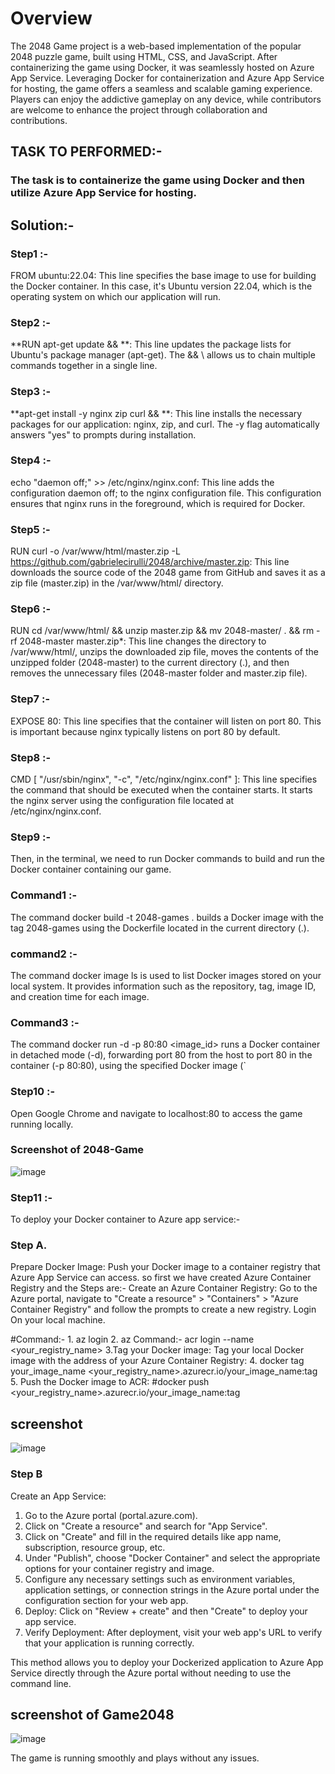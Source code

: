 # Overview

The 2048 Game project is a web-based implementation of the popular 2048 puzzle game, built using HTML, CSS, and JavaScript. After containerizing the game using Docker, it was seamlessly hosted on Azure App Service. Leveraging Docker for containerization and Azure App Service for hosting, the game offers a seamless and scalable gaming experience. Players can enjoy the addictive gameplay on any device, while contributors are welcome to enhance the project through collaboration and contributions.

## TASK TO PERFORMED:-
### The task is to containerize the game using Docker and then utilize Azure App Service for hosting.

## Solution:- 

### Step1 :- 
FROM ubuntu:22.04: This line specifies the base image to use for building the Docker container. In this case, it's Ubuntu version 22.04, which is the operating system on which our application will run.

### Step2 :- 
**RUN apt-get update && **: This line updates the package lists for Ubuntu's package manager (apt-get). The && \ allows us to chain multiple commands together in a single line.

### Step3 :- 
**apt-get install -y nginx zip curl && **: This line installs the necessary packages for our application: nginx, zip, and curl. The -y flag automatically answers "yes" to prompts during installation.

### Step4 :- 
echo "daemon off;" >> /etc/nginx/nginx.conf: This line adds the configuration daemon off; to the nginx configuration file. This configuration ensures that nginx runs in the foreground, which is required for Docker.

### Step5 :- 
RUN curl -o /var/www/html/master.zip -L https://github.com/gabrielecirulli/2048/archive/master.zip: This line downloads the source code of the 2048 game from GitHub and saves it as a zip file (master.zip) in the /var/www/html/ directory.

### Step6 :- 
RUN cd /var/www/html/ && unzip master.zip && mv 2048-master/ . && rm -rf 2048-master master.zip*: This line changes the directory to /var/www/html/, unzips the downloaded zip file, moves the contents of the unzipped folder (2048-master) to the current directory (.), and then removes the unnecessary files (2048-master folder and master.zip file).

### Step7 :- 
EXPOSE 80: This line specifies that the container will listen on port 80. This is important because nginx typically listens on port 80 by default.

### Step8 :- 
CMD [ "/usr/sbin/nginx", "-c", "/etc/nginx/nginx.conf" ]: This line specifies the command that should be executed when the container starts. It starts the nginx server using the configuration file located at /etc/nginx/nginx.conf.

### Step9 :- 

Then, in the terminal, we need to run Docker commands to build and run the Docker container containing our game.

### Command1 :-
The command docker build -t 2048-games . builds a Docker image with the tag 2048-games using the Dockerfile located in the current directory (.).

### command2 :-
The command docker image ls is used to list Docker images stored on your local system. It provides information such as the repository, tag, image ID, and creation time for each image.

### Command3 :-
The command docker run -d -p 80:80 <image_id> runs a Docker container in detached mode (-d), forwarding port 80 from the host to port 80 in the container (-p 80:80), using the specified Docker image (`

### Step10 :- 
Open Google Chrome and navigate to localhost:80 to access the game running locally.

### Screenshot of 2048-Game

![image](https://github.com/satyamaatmdeep10/Game-2048/assets/137147966/0219d5f4-b2a5-42ff-936c-3e4b69502069)


### Step11 :-
 To deploy your Docker container to Azure app service:- 
 
 ### Step A. 
 Prepare Docker Image: Push your Docker image to a container registry that Azure App Service can access. so first we have created Azure Container Registry and the Steps are:- 
 Create an Azure Container Registry: Go to the Azure portal, navigate to "Create a resource" > "Containers" > "Azure Container Registry" and follow the prompts to create a new registry.
 Login On your local machine.
 
#Command:- 1. az login
 2. az Command:- acr login --name <your_registry_name> 
 3.Tag your Docker image: Tag your local Docker image with the address of your Azure Container Registry:
 4. docker tag your_image_name <your_registry_name>.azurecr.io/your_image_name:tag
 5. Push the Docker image to ACR: #docker push <your_registry_name>.azurecr.io/your_image_name:tag

## screenshot

![image](https://github.com/satyamaatmdeep10/Game-2048/assets/137147966/841158c4-ffd1-4334-999f-1a5b3ae23e5b)

### Step B
Create an App Service:
1) Go to the Azure portal (portal.azure.com).
2) Click on "Create a resource" and search for "App Service".
3) Click on "Create" and fill in the required details like app name, subscription, resource group, etc.
4) Under "Publish", choose "Docker Container" and select the appropriate options for your container registry and image.
5) Configure any necessary settings such as environment variables, application settings, or connection strings in the Azure portal under the configuration section for your web app.
6) Deploy: Click on "Review + create" and then "Create" to deploy your app service.
7) Verify Deployment: After deployment, visit your web app's URL to verify that your application is running correctly.
   
This method allows you to deploy your Dockerized application to Azure App Service directly through the Azure portal without needing to use the command line.

## screenshot of Game2048

![image](https://github.com/satyamaatmdeep10/Game-2048/assets/137147966/3a656e0e-d5b7-4e78-94c9-9dd19a369ef8)


The game is running smoothly and plays without any issues.









